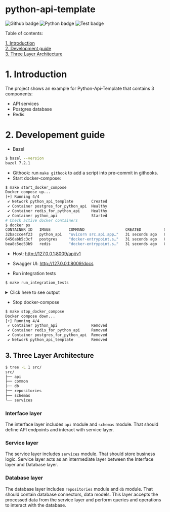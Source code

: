 python-api-template
===

![Github badge](https://badgen.net/badge/icon/github?icon=github&label)
![Python badge](https://badgen.net/pypi/python/black)
![Test badge](https://badgen.net/badge/test%20coverage/100%25/green)

Table of contents:

[1. Introduction](#1-introduction)<br>
[2. Development guide](#2-developement-guide)<br>
[3. Three Layer Architecture](#3-three-layer-architecture)<br>

# 1. Introduction
The project shows an example for Python-Api-Template that contains 3 components:
- API services
- Postgres database
- Redis

# 2. Developement guide
- Bazel
```bash
$ bazel --version
bazel 7.2.1
```
- Githook: run `make githook` to add a script into pre-commit in githooks.
- Start docker-compose:
```bash
$ make start_docker_compose
Docker compose up...
[+] Running 4/4
 ✔ Network python_api_template        Created                                                                                                    0.1s 
 ✔ Container postgres_for_python_api  Healthy                                                                                                   10.9s 
 ✔ Container redis_for_python_api     Healthy                                                                                                   10.9s 
 ✔ Container python_api               Started                                                                                                   11.0s
# Check active docker containers
$ docker ps
CONTAINER ID   IMAGE        COMMAND                  CREATED          STATUS                      PORTS                      NAMES
32baccce4f23   python_api   "uvicorn src.api.app…"   31 seconds ago   Up 20 seconds (unhealthy)   127.0.0.1:8009->8009/tcp   python_api
6456abb5c3cf   postgres     "docker-entrypoint.s…"   31 seconds ago   Up 30 seconds (healthy)     127.0.0.1:5432->5432/tcp   postgres_for_python_api
bea8c5ec53b9   redis        "docker-entrypoint.s…"   31 seconds ago   Up 30 seconds (healthy)     127.0.0.1:6379->6379/tcp   redis_for_python_api
```

- Host: http://127.0.0.1:8009/api/v1
- Swagger UI: http://127.0.0.1:8009/docs

- Run integration tests
```bash
$ make run_integration_tests
```

<details>
<summary>Click here to see output</summary>

```bash
► Start integration tests...
 connected 
-----------
         1
(1 row)

OK
Redis: count keys=0
⇨ Test api_health_check
__Passed__: actual={"message":"200 OK"} == expected={"message":"200 OK"}
⇨ Test empty user_list
__Passed__: actual={"total":0,"count":0,"users":[]} == expected={"total":0,"count":0,"users":[]}
⇨ Test create_user
__Passed__: actual={"message":"created"} == expected={"message":"created"}
__Passed__: actual={"message":"created"} == expected={"message":"created"}
__Passed__: actual={"message":"created"} == expected={"message":"created"}
__Passed__: actual=3 == expected=3
⇨ Test user_login
__Passed__: actual=bearer == expected=bearer
__Passed__: actual={"error":"Incorrect username or password"} == expected={"error":"Incorrect username or password"}
⇨ Test update_user
__Passed__: actual={"message":"updated"} == expected={"message":"updated"}
__Passed__: actual=3 == expected=3
⇨ Test update_username
__Passed__: actual={"detail":[{"type":"missing","loc":["body","password"],"msg":"Field required","input":{"username":"f8"}}]} == expected={"detail":[{"type":"missing","loc":["body","password"],"msg":"Field required","input":{"username":"f8"}}]}
⇨ Test update_user failed
__Passed__: actual={"error":"Invalid credentials"} == expected={"error":"Invalid credentials"}
⇨ Test delete_user
__Passed__: actual={"message":"deleted"} == expected={"message":"deleted"}
__Passed__: actual=2 == expected=2
⇨ Test get_user
__Passed__: actual=$2b$12$eeeeeeeeeeeeeeeeeeeeeedJLEz7e/.bs.BVKXsxbOT1ORiO5/EAe == expected=$2b$12$eeeeeeeeeeeeeeeeeeeeeedJLEz7e/.bs.BVKXsxbOT1ORiO5/EAe
⇨ Test get_user by invalid credentials
__Passed__: actual={"error":"Invalid credentials"} == expected={"error":"Invalid credentials"}
► Done integration test!
```
</details>

- Stop docker-compose
```bash
$ make stop_docker_compose
Docker compose down...
[+] Running 4/4
 ✔ Container python_api               Removed                                                                                                    0.6s 
 ✔ Container redis_for_python_api     Removed                                                                                                    0.2s 
 ✔ Container postgres_for_python_api  Removed                                                                                                    0.2s 
 ✔ Network python_api_template        Removed                                                                                                    0.1s 
```

## 3. Three Layer Architecture
```bash
$ tree -L 1 src/
src/
├── api
├── common
├── db
├── repositories
├── schemas
└── services
```
### Interface layer
The interface layer includes `api` module and `schemas` module. That should define API endpoints and interact with service layer.

### Service layer
The service layer includes `services` module. That should store business logic. Service layer acts as an intermediate layer between the Interface layer and Database layer.

### Database layer
The database layer includes `repositories` module and `db` module. That should contain database connectors, data models. This layer accepts the processed data from the service layer and perform queries and operations to interact with the database.

